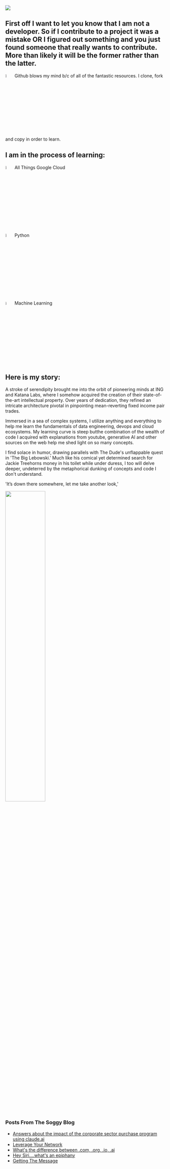 <img align="center" src="https://media.giphy.com/media/qsG9kDQCJYuiO9JOtS/giphy.gif">




## First off I want to let you know that I am not a developer. So if I contribute to a project it was a mistake OR I figured out something and you just found someone that really wants to contribute. More than likely it will be the former rather than the latter.<br>

<img src="https://media.giphy.com/media/v1.Y2lkPTc5MGI3NjExaHJ0ZTA5bDI3bjhzbXI5a2c2cXB1dDlsaThjbHdzbm9sdGk5bWFmZSZlcD12MV9pbnRlcm5hbF9naWZfYnlfaWQmY3Q9cw/TBf2czxR420jCORE0o/giphy.gif" width="5%"> Github blows my mind b/c of all of the fantastic resources. I clone, fork and copy in order to learn.
 

## I am in the process of learning:<br>
 <img src="https://media.giphy.com/media/v1.Y2lkPTc5MGI3NjExYTluenh0Z2d1dG9zMjFncTN5ZG94MGRibTB3cTdmOXIzYmd0dzVveCZlcD12MV9pbnRlcm5hbF9naWZfYnlfaWQmY3Q9cw/LpvRzoMpaL4FZkdXzM/giphy.gif" width="5%">  All Things Google Cloud

<img src="https://media.giphy.com/media/UtEd87cLAH789bR5sk/giphy.gif" width="5%"> Python

<img src="https://media.giphy.com/media/GrPgFtvyLlgElFiO7m/giphy.gif" width="5%"> Machine Learning

## Here is my story:<br>
A stroke of serendipity brought me into the orbit of pioneering minds at ING and Katana Labs, where I somehow acquired the
creation of their state-of-the-art intellectual property. Over years of dedication, they refined an intricate architecture pivotal in
pinpointing mean-reverting fixed income pair trades.

Immersed in a sea of complex systems, I utilize anything and everything to help me learn the fundamentals of data engineering, devops and cloud ecosystems.
My learning curve is steep butthe combination of the wealth of code I acquired
with explanations from youtube, generative AI and other sources on the web help me shed light on so many concepts.<br>


I find solace in humor, drawing parallels with The Dude's
unflappable quest in 'The Big Lebowski.' Much like his comical yet
determined search for Jackie Treehorns money in his toilet while under
duress, I too will delve deeper, undeterred by the metaphorical dunking of concepts and code I don't understand.

'It’s down there somewhere, let me take another look,'


<img src="https://github.com/thecatfix/gifs/blob/main/wheresthemoneylebowski.gif" width="50%">

### Posts From The Soggy Blog 
<!-- BLOG-POST-LIST:START -->
 - [Answers about the impact of the corporate sector purchase program using claude.ai](https://www.catfix.biz/posts/claude-s-answers-to-my-cspp-questions)
 - [Leverage Your Network](https://www.catfix.biz/posts/leverage-your-network)
 - [What&#39;s the difference between .com, .org, .io, .ai](https://www.catfix.biz/posts/what-s-the-difference-between-com-org-io-ai)
 - [Hey Siri....what&#39;s an epiphany](https://www.catfix.biz/posts/hey-siri-what-s-an-epiphany)
 - [Getting The Message](https://www.catfix.biz/posts/getting-the-message)<!-- BLOG-POST-LIST:END -->
